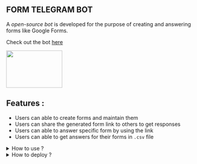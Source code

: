 

## **FORM TELEGRAM BOT**

A *open-source bot* is developed for the purpose of creating and answering forms like Google Forms.

Check out the bot [here](https://telegram.me/form_telebot) 

<img src="https://www.bounteous.com/sites/default/files/styles/insights_preview_image/public/insights/2018-10/previews/Understanding%20Bot%20and%20Spider%20Filtering%20from%20Google%20Analytics.jpg?itok=QC1VKCPE" width =150 height=100>

## **Features :**

 - Users can able to create forms and maintain them
 -  Users can share the generated form link to others to get responses
 - Users can able to answer specific form by using the link
 -  Users can able to get answers for their forms in `.csv` file 


<details>

<summary>How to use ?
</summary>
1. Start the [bot](https://telegram.me/form_telebot)

2. Press **Menu** to get the options

3. You find various menu buttons as given below

4. Select **Create** button to create your own form

    > Enter your form title, no of questions and type the questions one by one

    > Atlast, a link will be generated for the current form which you can share to others and get their response
5. Select **View** button to view your forms

    > It shows all the titles and select the desired form by tapping the corresponding number below

    > It replies with the form details and share link

6. Select **Answers** button 
</details>


<details>

<summary>How to deploy ?</summary>

Developers either use *heruko like online server* or make their computer as server for this bot to deploy by :
>    Ensure you have `python3` installed 

>    Clone this repository to your machine

>    Create a virtual python environment by `python3 -m venv project` and activate it

>    Install the required libraries by `pip install -r requirements.txt`

>    Now, go to @BotFather in telegram, create a new bot and get the bot token

>Enter the bot token and your username in `CONFIG.py` 

> Run `python3 main.py`
	
</details>
